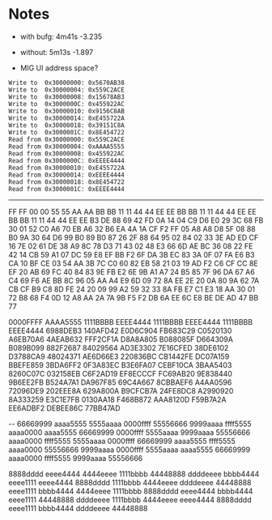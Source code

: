# Notes

- with bufg: 4m41s -3.235
- without: 5m13s -1.897

- MIG UI  address space?

```
Write to  0x30000000: 0x5670AB38
Write to  0x30000004: 0x559C2ACE
Write to  0x30000008: 0x15678AB3
Write to  0x3000000C: 0x455922AC
Write to  0x30000010: 0x9156C8AB
Write to  0x30000014: 0xE455722A
Write to  0x30000018: 0x39151C8A
Write to  0x3000001C: 0x8E454722
Read from 0x30000000: 0x559C2ACE
Read from 0x30000004: 0xAAAA5555
Read from 0x30000008: 0x455922AC
Read from 0x3000000C: 0xEEEE4444
Read from 0x30000010: 0xE455722A
Read from 0x30000014: 0xEEEE4444
Read from 0x30000018: 0x8E454722
Read from 0x3000001C: 0xEEEE4444
```


-----------------------------------------------
FF FF 00 00 55 55 AA AA BB BB 11 11 44 44 EE EE
BB BB 11 11 44 44 EE EE BB BB 11 11 44 44 EE EE
B3 DE 88 69 42 FD 0A 14 04 C9 D6 E0 29 3C 68 FB
30 01 52 C0 A6 70 EB A6 32 B6 EA 4A 1A CF F2 FF
05 A8 A8 D8 5F 08 88 B0 9A 30 64 D6 99 B0 89 B0
87 26 2F 88 64 95 02 84 02 33 3E AD ED CF 16 7E
02 61 DE 38 A9 8C 78 D3 71 43 02 48 E3 66 6D AE
BC 36 08 22 FE 42 14 CB 59 A1 07 DC 59 E8 EF BB
F2 6F DA 3B EC 83 3A 0F 07 FA E6 B3 CA 10 BF CE
03 54 AA 3B 7C C0 60 82 EB 58 21 03 19 AD F2 C6
CF CC 8E EF 20 AB 69 FC 40 84 83 9E FB E2 6E 9B
A1 A7 24 B5 85 7F 96 DA 67 A6 C4 69 F6 AE BB 8C
96 05 AA A4 E9 6D 09 72 8A EE 2E 20 0A 80 9A 62
7A CB CF B9 C8 8D FE 24 20 09 99 A2 59 32 33 8A
FB E7 C1 E3 18 AA 30 01 72 B8 68 F4 0D 12 A8 AA
2A 7A 9B F5 F2 DB 6A EE 6C E8 BE DE AD 47 BB 77

0000FFFF AAAA5555 1111BBBB EEEE4444
1111BBBB EEEE4444 1111BBBB EEEE4444
6988DEB3 140AFD42 E0D6C904 FB683C29
C0520130 A6EB70A6 4AEAB632 FFF2CF1A
D8A8A805 B088085F D664309A B089B099
882F2687 84029564 AD3E3302 7E16CFED
38DE6102 D3788CA9 48024371 AE6D66E3
220836BC CB1442FE DC07A159 BBEFE859
3BDA6FF2 0F3A83EC B3E6FA07 CEBF10CA
3BAA5403 8260C07C 032158EB C6F2AD19
EF8ECCCF FC69AB20 9E838440 9B6EE2FB
B524A7A1 DA967F85 69C4A667 8CBBAEF6
A4AA0596 72096DE9 202EEE8A 629A800A
B9CFCB7A 24FE8DC8 A2990920 8A333259
E3C1E7FB 0130AA18 F468B872 AAA8120D
F59B7A2A EE6ADBF2 DEBEE86C 77BB47AD

--
66669999 aaaa5555 5555aaaa 0000ffff
55556666 9999aaaa ffff5555 aaaa0000
aaaa5555 66669999 0000ffff 5555aaaa
9999aaaa 55556666 aaaa0000 ffff5555
5555aaaa 0000ffff 66669999 aaaa5555
ffff5555 aaaa0000 55556666 9999aaaa
0000ffff 5555aaaa aaaa5555 66669999
aaaa0000 ffff5555 9999aaaa 55556666

8888dddd eeee4444 4444eeee 1111bbbb
44448888 ddddeeee bbbb4444 eeee1111
eeee4444 8888dddd 1111bbbb 4444eeee
ddddeeee 44448888 eeee1111 bbbb4444
4444eeee 1111bbbb 8888dddd eeee4444
bbbb4444 eeee1111 44448888 ddddeeee
1111bbbb 4444eeee eeee4444 8888dddd
eeee1111 bbbb4444 ddddeeee 44448888